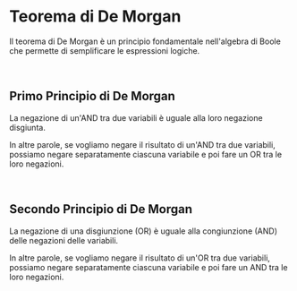 # **Teorema di De Morgan**

Il teorema di De Morgan è un principio fondamentale nell'algebra di Boole che permette di semplificare le espressioni logiche.

<br>

## Primo Principio di De Morgan
La negazione di un'AND tra due variabili è uguale alla loro negazione disgiunta. 
<br>

In altre parole, se vogliamo negare il risultato di un'AND tra due variabili, possiamo negare separatamente ciascuna variabile e poi fare un OR tra le loro negazioni.

<br>

## Secondo Principio di De Morgan

La negazione di una disgiunzione (OR) è uguale alla congiunzione (AND) delle negazioni delle variabili. 
<br>

In altre parole, se vogliamo negare il risultato di un'OR tra due variabili, possiamo negare separatamente ciascuna variabile e poi fare un AND tra le loro negazioni.